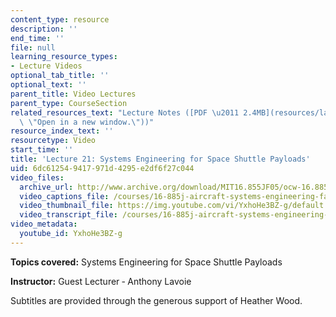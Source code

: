 ```yaml
---
content_type: resource
description: ''
end_time: ''
file: null
learning_resource_types:
- Lecture Videos
optional_tab_title: ''
optional_text: ''
parent_title: Video Lectures
parent_type: CourseSection
related_resources_text: "Lecture Notes ([PDF \u2011 2.4MB](resources/lav_chan_sys_eng\
  \ \"Open in a new window.\"))"
resource_index_text: ''
resourcetype: Video
start_time: ''
title: 'Lecture 21: Systems Engineering for Space Shuttle Payloads'
uid: 6dc61254-9417-971d-4295-e2df6f27c044
video_files:
  archive_url: http://www.archive.org/download/MIT16.855JF05/ocw-16.885-29nov2005-220k.mp4
  video_captions_file: /courses/16-885j-aircraft-systems-engineering-fall-2005/41529672042b53908c04ff2e89381a46_YxhoHe3BZ-g.vtt
  video_thumbnail_file: https://img.youtube.com/vi/YxhoHe3BZ-g/default.jpg
  video_transcript_file: /courses/16-885j-aircraft-systems-engineering-fall-2005/094481e84eb658e8c1aee10045714222_YxhoHe3BZ-g.pdf
video_metadata:
  youtube_id: YxhoHe3BZ-g
---
```


**Topics covered:** Systems Engineering for Space Shuttle Payloads

**Instructor:** Guest Lecturer ‑ Anthony Lavoie

Subtitles are provided through the generous support of Heather Wood.